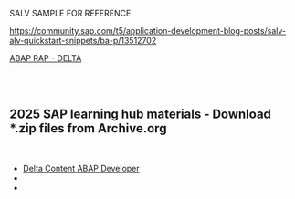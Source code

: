 SALV SAMPLE FOR REFERENCE 

https://community.sap.com/t5/application-development-blog-posts/salv-alv-quickstart-snippets/ba-p/13512702


[ABAP RAP - DELTA](https://github.com/SAP-samples/abap-platform-rap120?tab=readme-ov-file)

</br>
</br>

## 2025 SAP learning hub materials - Download *.zip files from Archive.org

</br>

- [Delta Content ABAP Developer]()
- []()
- []()
